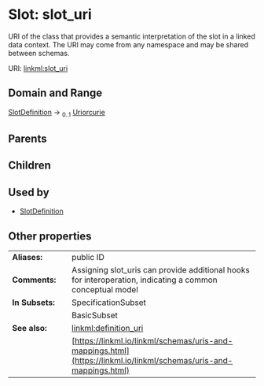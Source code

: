 
# Slot: slot_uri

URI of the class that provides a semantic interpretation of the slot in a linked data context. The URI may come from any namespace and may be shared between schemas.

URI: [linkml:slot_uri](https://w3id.org/linkml/slot_uri)


## Domain and Range

[SlotDefinition](SlotDefinition.md) &#8594;  <sub>0..1</sub> [Uriorcurie](types/Uriorcurie.md)

## Parents


## Children


## Used by

 * [SlotDefinition](SlotDefinition.md)

## Other properties

|  |  |  |
| --- | --- | --- |
| **Aliases:** | | public ID |
| **Comments:** | | Assigning slot_uris can provide additional hooks for interoperation, indicating a common conceptual model |
| **In Subsets:** | | SpecificationSubset |
|  | | BasicSubset |
| **See also:** | | [linkml:definition_uri](linkml:definition_uri) |
|  | | [https://linkml.io/linkml/schemas/uris-and-mappings.html](https://linkml.io/linkml/schemas/uris-and-mappings.html) |